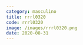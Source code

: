 ```yaml
---
category: masculino
title: rrrl0320
code: rrrl0320
image: /images/rrrl0320.png
date: 2020-08-31
---
```

